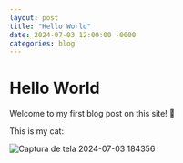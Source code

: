 ```yaml
---
layout: post
title: "Hello World"
date: 2024-07-03 12:00:00 -0000
categories: blog
---
```


# Hello World

Welcome to my first blog post on this site! 🎉

This is my cat:

![Captura de tela 2024-07-03 184356](https://github.com/martynnotes/blog/assets/17051719/4a84d6dc-c1e0-4bce-9154-42c013ddf1cc)

